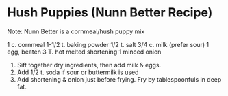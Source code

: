 Hush Puppies (Nunn Better Recipe)
============

Note: Nunn Better is a cornmeal/hush puppy mix

1 c. cornmeal
1-1/2 t. baking powder
1/2 t. salt
3/4 c. milk (prefer sour)
1 egg, beaten
3 T. hot melted shortening
1 minced onion

1. Sift together dry ingredients, then add milk & eggs.
2. Add 1/2 t. soda if sour or buttermilk is used
3. Add shortening & onion just before frying. Fry by tablespoonfuls in deep fat.